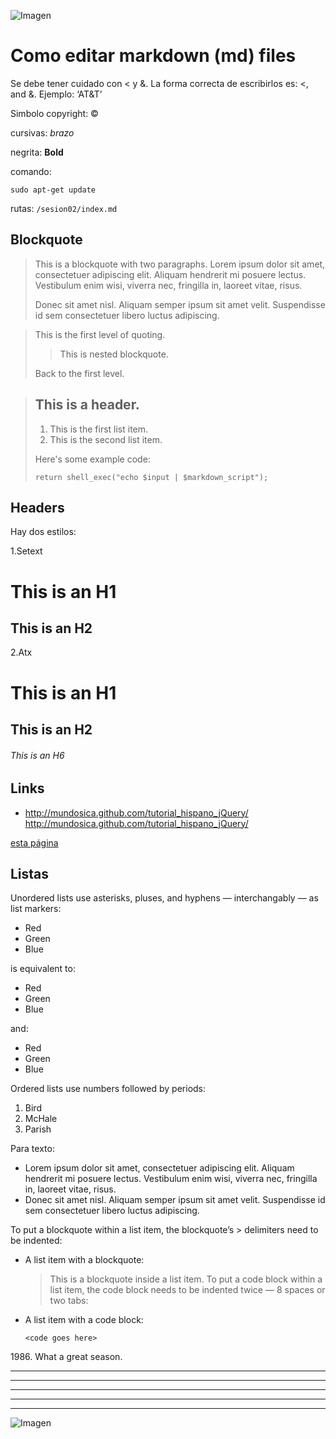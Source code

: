![Imagen](http://gdurl.com/EqS1 "CR7")


Como editar markdown (md) files
===============================

Se debe tener cuidado con < y &. La forma correcta de escribirlos es: &lt;, and &amp;. Ejemplo: ‘AT&amp;T’

Simbolo copyright: &copy;

cursivas: _brazo_

negrita:  **Bold**

comando:                
                  
    sudo apt-get update
    
rutas:	`/sesion02/index.md`

Blockquote
----------
> This is a blockquote with two paragraphs. Lorem ipsum dolor sit amet,
> consectetuer adipiscing elit. Aliquam hendrerit mi posuere lectus.
> Vestibulum enim wisi, viverra nec, fringilla in, laoreet vitae, risus.
> 
> Donec sit amet nisl. Aliquam semper ipsum sit amet velit. Suspendisse
> id sem consectetuer libero luctus adipiscing.


> This is the first level of quoting.
>
> > This is nested blockquote.
>
> Back to the first level.


> ## This is a header.
> 
> 1.   This is the first list item.
> 2.   This is the second list item.
> 
> Here's some example code:
> 
>     return shell_exec("echo $input | $markdown_script");

Headers
-------

Hay dos estilos:

1.Setext

This is an H1
=============

This is an H2
-------------

2.Atx

# This is an H1

## This is an H2

###### This is an H6

Links
------

- <http://mundosica.github.com/tutorial_hispano_jQuery/>	
<http://mundosica.github.com/tutorial_hispano_jQuery/>

[esta página](https://github.com/mundoSICA/tutorial_hispano_jQuery)

Listas
------

Unordered lists use asterisks, pluses, and hyphens — interchangably — as list markers:

*   Red
*   Green
*   Blue

is equivalent to:

+   Red
+   Green
+   Blue

and:

-   Red
-   Green
-   Blue

Ordered lists use numbers followed by periods:

1.  Bird
2.  McHale
3.  Parish

Para texto:

*   Lorem ipsum dolor sit amet, consectetuer adipiscing elit.
Aliquam hendrerit mi posuere lectus. Vestibulum enim wisi,
viverra nec, fringilla in, laoreet vitae, risus.
*   Donec sit amet nisl. Aliquam semper ipsum sit amet velit.
Suspendisse id sem consectetuer libero luctus adipiscing.


To put a blockquote within a list item, the blockquote’s > delimiters need to be indented:

*   A list item with a blockquote:

    > This is a blockquote
    > inside a list item.
To put a code block within a list item, the code block needs to be indented twice — 8 spaces or two tabs:

*   A list item with a code block:

        <code goes here>
        
        
1986\. What a great season.


* * *

***

*****

- - -

---------------------------------------


![Imagen](http://gdurl.com/Q7_G "No te vayas :(")
